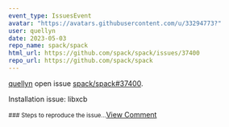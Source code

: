 ```yaml
---
event_type: IssuesEvent
avatar: "https://avatars.githubusercontent.com/u/33294773?"
user: quellyn
date: 2023-05-03
repo_name: spack/spack
html_url: https://github.com/spack/spack/issues/37400
repo_url: https://github.com/spack/spack
---
```


<a href='https://github.com/quellyn' target='_blank'>quellyn</a> open issue <a href='https://github.com/spack/spack/issues/37400' target='_blank'>spack/spack#37400</a>.

<p>Installation issue: libxcb</p><small>### Steps to reproduce the issue...</small><a href='https://github.com/spack/spack/issues/37400' target='_blank'>View Comment</a>